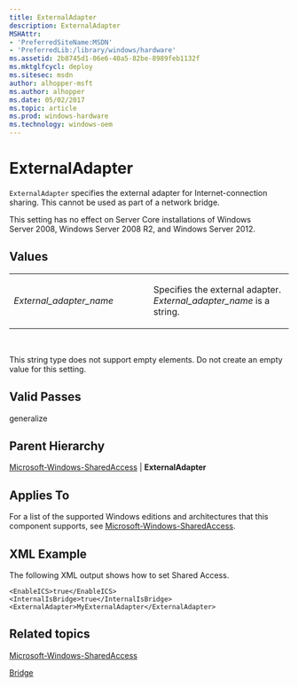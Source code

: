 ```yaml
---
title: ExternalAdapter
description: ExternalAdapter
MSHAttr:
- 'PreferredSiteName:MSDN'
- 'PreferredLib:/library/windows/hardware'
ms.assetid: 2b8745d1-06e6-40a5-82be-8989feb1132f
ms.mktglfcycl: deploy
ms.sitesec: msdn
author: alhopper-msft
ms.author: alhopper
ms.date: 05/02/2017
ms.topic: article
ms.prod: windows-hardware
ms.technology: windows-oem
---
```


# ExternalAdapter


`ExternalAdapter` specifies the external adapter for Internet-connection sharing. This cannot be used as part of a network bridge.

This setting has no effect on Server Core installations of Windows Server 2008, Windows Server 2008 R2, and Windows Server 2012.

## Values


<table>
<colgroup>
<col width="50%" />
<col width="50%" />
</colgroup>
<tbody>
<tr class="odd">
<td><p><em>External_adapter_name</em></p></td>
<td><p>Specifies the external adapter. <em>External_adapter_name</em> is a string.</p></td>
</tr>
</tbody>
</table>

 

This string type does not support empty elements. Do not create an empty value for this setting.

## Valid Passes


generalize

## Parent Hierarchy


[Microsoft-Windows-SharedAccess](microsoft-windows-sharedaccess.md) | **ExternalAdapter**

## Applies To


For a list of the supported Windows editions and architectures that this component supports, see [Microsoft-Windows-SharedAccess](microsoft-windows-sharedaccess.md).

## XML Example


The following XML output shows how to set Shared Access.

```
<EnableICS>true</EnableICS>
<InternalIsBridge>true</InternalIsBridge>
<ExternalAdapter>MyExternalAdapter</ExternalAdapter>
```

## Related topics


[Microsoft-Windows-SharedAccess](microsoft-windows-sharedaccess.md)

[Bridge](microsoft-windows-networkbridge-bridge.md)

 

 







